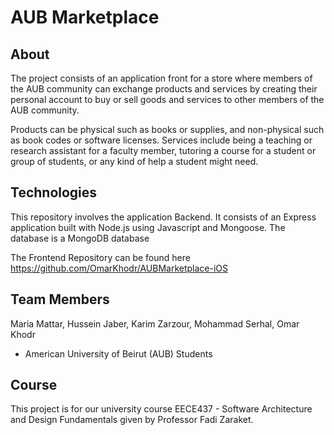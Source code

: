 # AUB Marketplace

## About
The project consists of an application front for a store where members of the AUB community can exchange products and services by creating their personal account to buy or sell goods and services to other members of the AUB community.

Products can be physical such as books or supplies, and non-physical such as book codes or software licenses.
Services include being a teaching or research assistant for a faculty member, tutoring a course for a student or group of students, or any kind of help a student might need.

## Technologies
This repository involves the application Backend.
It consists of an Express application built with Node.js using Javascript and Mongoose.
The database is a MongoDB database

The Frontend Repository can be found here
https://github.com/OmarKhodr/AUBMarketplace-iOS

## Team Members
Maria Mattar, Hussein Jaber, Karim Zarzour, Mohammad Serhal, Omar Khodr
- American University of Beirut (AUB) Students

## Course
This project is for our university course EECE437 - Software Architecture and Design Fundamentals given by Professor Fadi Zaraket.
